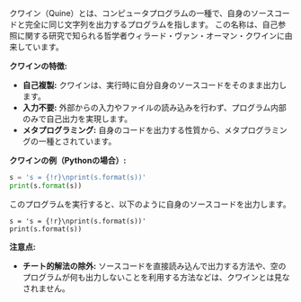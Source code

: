 クワイン（Quine）とは、コンピュータプログラムの一種で、自身のソースコードと完全に同じ文字列を出力するプログラムを指します。 この名称は、自己参照に関する研究で知られる哲学者ウィラード・ヴァン・オーマン・クワインに由来しています。

**クワインの特徴:**

- **自己複製:** クワインは、実行時に自分自身のソースコードをそのまま出力します。
- **入力不要:** 外部からの入力やファイルの読み込みを行わず、プログラム内部のみで自己出力を実現します。
- **メタプログラミング:** 自身のコードを出力する性質から、メタプログラミングの一種とされています。

**クワインの例（Pythonの場合）:**

```python
s = 's = {!r}\nprint(s.format(s))'
print(s.format(s))
```

このプログラムを実行すると、以下のように自身のソースコードを出力します。

```
s = 's = {!r}\nprint(s.format(s))'
print(s.format(s))
```

**注意点:**

- **チート的解法の除外:** ソースコードを直接読み込んで出力する方法や、空のプログラムが何も出力しないことを利用する方法などは、クワインとは見なされません。
